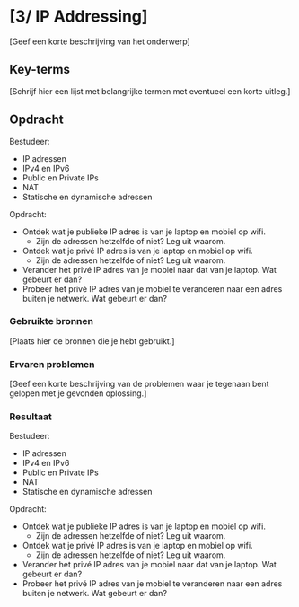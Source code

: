 # [3/ IP Addressing]

[Geef een korte beschrijving van het onderwerp]

## Key-terms

[Schrijf hier een lijst met belangrijke termen met eventueel een korte uitleg.]

## Opdracht

Bestudeer:

- IP adressen
- IPv4 en IPv6
- Public en Private IPs
- NAT
- Statische en dynamische adressen

Opdracht:

- Ontdek wat je publieke IP adres is van je laptop en mobiel op wifi.
  - Zijn de adressen hetzelfde of niet? Leg uit waarom.
- Ontdek wat je privé IP adres is van je laptop en mobiel op wifi.
  - Zijn de adressen hetzelfde of niet? Leg uit waarom.
- Verander het privé IP adres van je mobiel naar dat van je laptop. Wat gebeurt er dan?
- Probeer het privé IP adres van je mobiel te veranderen naar een adres buiten je netwerk. Wat gebeurt er dan?

### Gebruikte bronnen

[Plaats hier de bronnen die je hebt gebruikt.]

### Ervaren problemen

[Geef een korte beschrijving van de problemen waar je tegenaan bent gelopen met je gevonden oplossing.]

### Resultaat

Bestudeer:

- IP adressen
- IPv4 en IPv6
- Public en Private IPs
- NAT
- Statische en dynamische adressen

Opdracht:

- Ontdek wat je publieke IP adres is van je laptop en mobiel op wifi.
  - Zijn de adressen hetzelfde of niet? Leg uit waarom.
- Ontdek wat je privé IP adres is van je laptop en mobiel op wifi.
  - Zijn de adressen hetzelfde of niet? Leg uit waarom.
- Verander het privé IP adres van je mobiel naar dat van je laptop. Wat gebeurt er dan?
- Probeer het privé IP adres van je mobiel te veranderen naar een adres buiten je netwerk. Wat gebeurt er dan?
